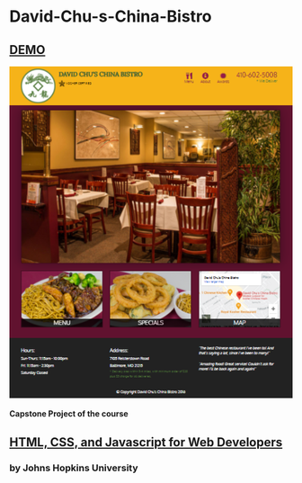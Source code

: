 # David-Chu-s-China-Bistro

## [DEMO](https://cenacrharsh.github.io/David-Chu-s-China-Bistro/)

<img align=center margin=auto src="./ss.png">

#### Capstone Project of the course 

## [HTML, CSS, and Javascript for Web Developers](https://www.coursera.org/learn/html-css-javascript-for-web-developers?)
### by Johns Hopkins University
